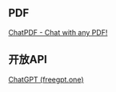 ## PDF
[ChatPDF - Chat with any PDF!](https://www.chatpdf.com/)
## 开放API
[ChatGPT (freegpt.one)](https://freegpt.one/)